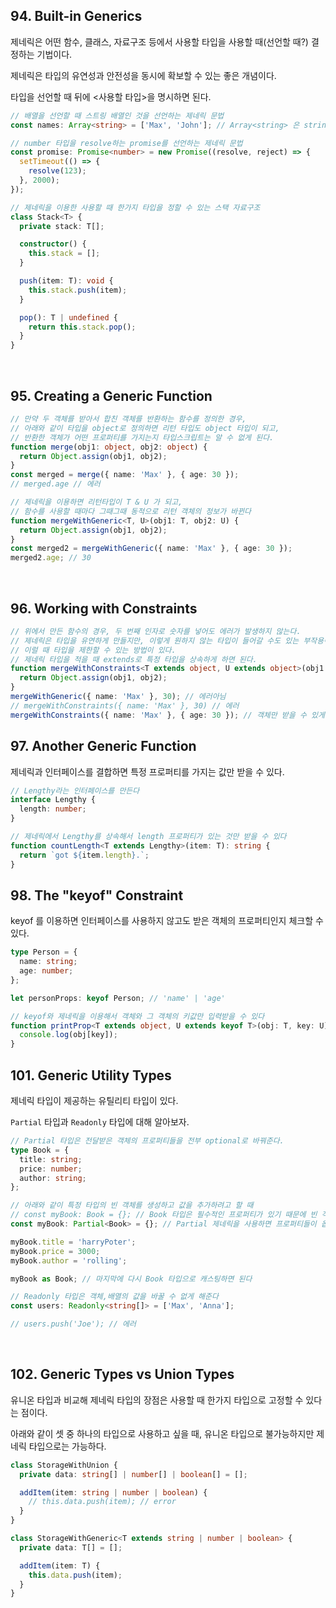 ## 94. Built-in Generics

제네릭은 어떤 함수, 클래스, 자료구조 등에서 사용할 타입을 사용할 때(선언할 때?) 결정하는 기법이다.

제네릭은 타입의 유연성과 안전성을 동시에 확보할 수 있는 좋은 개념이다.

타입을 선언할 때 뒤에 <사용할 타입>을 명시하면 된다.

```typescript
// 배열을 선언할 때 스트링 배열인 것을 선언하는 제네릭 문법
const names: Array<string> = ['Max', 'John']; // Array<string> 은 string[] 와 같은 말이다.

// number 타입을 resolve하는 promise를 선언하는 제네릭 문법
const promise: Promise<number> = new Promise((resolve, reject) => {
  setTimeout(() => {
    resolve(123);
  }, 2000);
});

// 제네릭을 이용한 사용할 때 한가지 타입을 정할 수 있는 스택 자료구조
class Stack<T> {
  private stack: T[];

  constructor() {
    this.stack = [];
  }

  push(item: T): void {
    this.stack.push(item);
  }

  pop(): T | undefined {
    return this.stack.pop();
  }
}
```

<br>

## 95. Creating a Generic Function

```typescript
// 만약 두 객체를 받아서 합친 객체를 반환하는 함수를 정의한 경우,
// 아래와 같이 타입을 object로 정의하면 리턴 타입도 object 타입이 되고,
// 반환한 객체가 어떤 프로퍼티를 가지는지 타입스크립트는 알 수 없게 된다.
function merge(obj1: object, obj2: object) {
  return Object.assign(obj1, obj2);
}
const merged = merge({ name: 'Max' }, { age: 30 });
// merged.age // 에러

// 제네릭을 이용하면 리턴타입이 T & U 가 되고,
// 함수를 사용할 때마다 그때그때 동적으로 리턴 객체의 정보가 바뀐다
function mergeWithGeneric<T, U>(obj1: T, obj2: U) {
  return Object.assign(obj1, obj2);
}
const merged2 = mergeWithGeneric({ name: 'Max' }, { age: 30 });
merged2.age; // 30
```

<br>

## 96. Working with Constraints

```typescript
// 위에서 만든 함수의 경우, 두 번째 인자로 숫자를 넣어도 에러가 발생하지 않는다.
// 제네릭은 타입을 유연하게 만들지만, 이렇게 원하지 않는 타입이 들어갈 수도 있는 부작용이 생길 수 있다.
// 이럴 때 타입을 제한할 수 있는 방법이 있다.
// 제네릭 타입을 적을 때 extends로 특정 타입을 상속하게 하면 된다.
function mergeWithConstraints<T extends object, U extends object>(obj1: T, obj2: U) {
  return Object.assign(obj1, obj2);
}
mergeWithGeneric({ name: 'Max' }, 30); // 에러아님
// mergeWithConstraints({ name: 'Max' }, 30) // 에러
mergeWithConstraints({ name: 'Max' }, { age: 30 }); // 객체만 받을 수 있게 되었다
```

## 97. Another Generic Function

제네릭과 인터페이스를 결합하면 특정 프로퍼티를 가지는 값만 받을 수 있다.

```typescript
// Lengthy라는 인터페이스를 만든다
interface Lengthy {
  length: number;
}

// 제네릭에서 Lengthy를 상속해서 length 프로퍼티가 있는 것만 받을 수 있다
function countLength<T extends Lengthy>(item: T): string {
  return `got ${item.length}.`;
}
```

## 98. The "keyof" Constraint

keyof 를 이용하면 인터페이스를 사용하지 않고도 받은 객체의 프로퍼티인지 체크할 수 있다.

```typescript
type Person = {
  name: string;
  age: number;
};

let personProps: keyof Person; // 'name' | 'age'

// keyof와 제네릭을 이용해서 객체와 그 객체의 키값만 입력받을 수 있다
function printProp<T extends object, U extends keyof T>(obj: T, key: U) {
  console.log(obj[key]);
}
```

## 101. Generic Utility Types

제네릭 타입이 제공하는 유틸리티 타입이 있다.

`Partial` 타입과 `Readonly` 타입에 대해 알아보자.

```typescript
// Partial 타입은 전달받은 객체의 프로퍼티들을 전부 optional로 바꿔준다.
type Book = {
  title: string;
  price: number;
  author: string;
};

// 아래와 같이 특정 타입의 빈 객체를 생성하고 값을 추가하려고 할 때
// const myBook: Book = {}; // Book 타입은 필수적인 프로퍼티가 있기 때문에 빈 객체를 할당할 수 없다.
const myBook: Partial<Book> = {}; // Partial 제네릭을 사용하면 프로퍼티들이 옵셔널로 변경된다.

myBook.title = 'harryPoter';
myBook.price = 3000;
myBook.author = 'rolling';

myBook as Book; // 마지막에 다시 Book 타입으로 캐스팅하면 된다

// Readonly 타입은 객체,배열의 값을 바꿀 수 없게 해준다
const users: Readonly<string[]> = ['Max', 'Anna'];

// users.push('Joe'); // 에러
```

<br>

## 102. Generic Types vs Union Types

유니온 타입과 비교해 제네릭 타입의 장점은 사용할 때 한가지 타입으로 고정할 수 있다는 점이다.

아래와 같이 셋 중 하나의 타입으로 사용하고 싶을 때, 유니온 타입으로 불가능하지만 제네릭 타입으로는 가능하다.

```typescript
class StorageWithUnion {
  private data: string[] | number[] | boolean[] = [];

  addItem(item: string | number | boolean) {
    // this.data.push(item); // error
  }
}

class StorageWithGeneric<T extends string | number | boolean> {
  private data: T[] = [];

  addItem(item: T) {
    this.data.push(item);
  }
}
```
